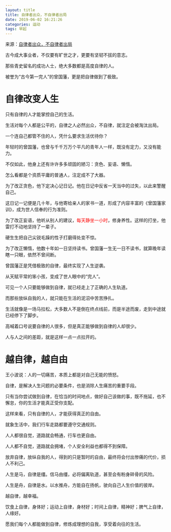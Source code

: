```yaml
---
layout: title
title: 自律者出众，不自律者出局
date: 2019-06-02 16:21:26
categories: 运动
tags: 早起
---
```

来源：[自律者出众，不自律者出局](https://mp.weixin.qq.com/s/tXXG8R719QdGwxs_TVk4LQ "自律者出众，不自律者出局")

<!--more-->

古今成大事业者，不仅要有旷世之才，更要有坚韧不拔的意志。

那些青史留名的成功人士，绝大多数都是高度自律的人。

被誉为“古今第一完人”的曾国藩，更是把自律做到了极致。
 
# 自律改变人生

只有自律的人才能掌控自己的生活。

生活对每个人都是公平的，自律之人必然出众，不自律，就注定会被淘汰出局。

一个连自己都管不住的人，凭什么要求生活优待你？
 
年轻时的曾国藩，也曾与千千万万个平凡的青年人一样，既没有定力，又没有能力。

不仅如此，他身上还有许许多多顽固的陋习：贪色、妄语、懒惰。

怎么看都是个资质平庸的普通人，注定成不了大器。

为了改正贪色，他下定决心记日记。他在日记中反省一天当中的过失，以此来警醒自己。

这日记一记便是几十年，与他寄给亲人的家书一道，形成了内容丰富的《曾国藩家训》，成为世人信奉的行为准则。

为了改正妄语，他听从别人的建议，<span style="color:red;">每天静坐一小时</span>，修身养性。这样的打坐，他雷打不动地坚持了一辈子。

硬生生把自己尖锐毛躁的性子打磨得处变不惊。

为了改正懒惰，他数十年如一日坚持读书。曾国藩一生无一日不读书，就算晚年读瞎一只眼，依然不曾间断。

曾国藩正是凭借极致的自律，最终实现了人生逆袭。

从天赋平常的笨小孩，变成了世人眼中的“完人”。


可见一个人只要能够做到自律，就已经走上了正确的人生轨道。

而那些放纵自我的人，就只能在生活的泥沼中苦苦挣扎。

生活就像是一场马拉松，大多数人不是倒在终点线前，而是半途而废，走到中途就已经停下了脚步。

高喊着口号说要自律的人很多，但是真正能够做到自律的人却很少。

人与人之间的差距，就是这样一点一点拉开的。
 
# 越自律，越自由

王小波说：人的一切痛苦，本质上都是对自己无能的愤怒。

自律，是解决人生问题的必要条件，也是消除人生痛苦的重要手段。

只有当你尝试做到自律，在恰当的时间地点，做好自己该做的事，既不拖延，也不懈怠，你的生活才能真正受你支配。

这样来看，只有自律的人，才能获得真正的自由。

就象生活中，我们行车走路都要遵守交通规则。

人人都很自觉，道路就会畅通，行车也更自由。

人人都不自觉，道路就会拥堵，个人安全利益也都得不到保障。

放弃自律，放纵自我的人，得到的只是暂时的自由，最终将会付出惨痛的代价，损人不利己。
 
人生是马，自律是缰。信马由缰，必将偏离轨道，甚至会有粉身碎骨的风险。

人生是舟，自律是水。以水推舟，方能自在扬帆，驶向自己人生价值的彼岸。

越自律，越幸福。

饮食上自律，身体好；运动上自律，身材好；时间上自律，精神好；脾气上自律，人缘好。

愿我们每个人都能做到自律，修炼成理想的自我，享受着向往的生活。

